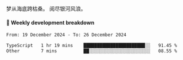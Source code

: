 梦从海底跨枯桑。
阅尽银河风浪。


#### 📝 Weekly development breakdown

<!--START_SECTION:waka-->

```txt
From: 19 December 2024 - To: 26 December 2024

TypeScript   1 hr 19 mins    ███████████████████████░░   91.45 %
Other        7 mins          ██░░░░░░░░░░░░░░░░░░░░░░░   08.55 %
```

<!--END_SECTION:waka-->



